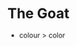 # The Goat
- colour > color
<!--
- will code in C for human affection
-->

<!--
![image](https://github.com/Lucien950/Lucien950/assets/20777515/2f37ad3d-aad8-43ac-a11e-39d8832ebad9)
![image](https://github.com/Lucien950/Lucien950/assets/20777515/44e04a26-a7ba-45fa-876b-2a066bc7d29c)
-->

<!--
**Lucien950/Lucien950** is a ✨ _special_ ✨ repository because its `README.md` (this file) appears on your GitHub profile.

Here are some ideas to get you started:

- 🔭 I’m currently working on ...
- 🌱 I’m currently learning ...
- 👯 I’m looking to collaborate on ...
- 🤔 I’m looking for help with ...
- 💬 Ask me about ...
- 📫 How to reach me: ...
- 😄 Pronouns: ...
- ⚡ Fun fact: ...
-->
